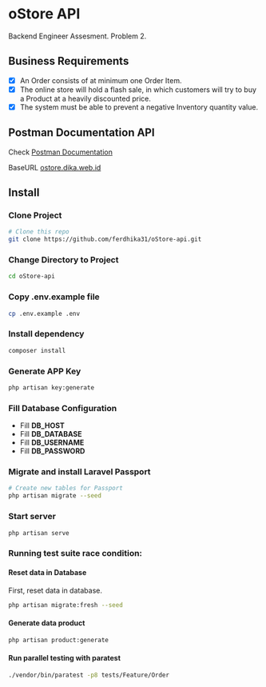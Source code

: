 # oStore API

Backend Engineer Assesment. Problem 2.

## Business Requirements

- [x] An Order consists of at minimum one Order Item.
- [x] The online store will hold a flash sale, in which customers will try to buy a Product at a heavily discounted price.
- [x] The system must be able to prevent a negative Inventory quantity value.

## Postman Documentation API

Check [Postman Documentation](https://documenter.getpostman.com/view/12023164/TVmS8awr) 

BaseURL [ostore.dika.web.id](http://ostore.dika.web.id) 


## Install

### Clone Project
```bash
# Clone this repo
git clone https://github.com/ferdhika31/oStore-api.git
```

### Change Directory to Project
```bash
cd oStore-api
```

### Copy .env.example file
```bash
cp .env.example .env
```

### Install dependency

```bash
composer install
```

### Generate APP Key
```bash
php artisan key:generate
```

### Fill Database Configuration 
- Fill **DB_HOST**
- Fill **DB_DATABASE**
- Fill **DB_USERNAME**
- Fill **DB_PASSWORD**

### Migrate and install Laravel Passport

```bash
# Create new tables for Passport
php artisan migrate --seed
```

### Start server
```bash
php artisan serve
```

### Running test suite race condition:

#### Reset data in Database
First, reset data in database.
```bash
php artisan migrate:fresh --seed
```

#### Generate data product
```bash
php artisan product:generate
```

#### Run parallel testing with paratest
```bash
./vendor/bin/paratest -p8 tests/Feature/Order
```
